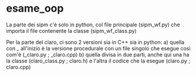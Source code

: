# esame_oop

La parte dei sipm c'è solo in python, col file principale (sipm_wf.py) che importa il file contenente la classe (sipm_wf_class.py)

Per la parte del claro, ci sono 2 versioni sia in C++ sia in python:
  a) quella con _ all'inizio è la versione procedurale con un file singolo che esegue così com'è (_claro.py ; _claro.cpp)
  b) quella divisa in due parti, anche qui una ha la classe (claro_class.py ; claro.h) e l'altra il codice che la esegue (claro.py ; claro.cpp)
